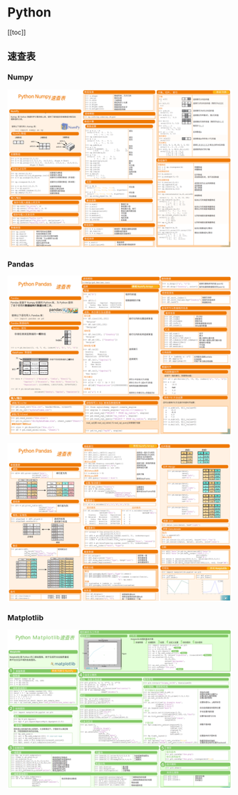 # Python

[[toc]]

## 速查表

### Numpy

![numpy](../../assets/images/numpy.png)

### Pandas

![pandas](../../assets/images/pandas.png)

![pandas-advance](../../assets/images/pandas-advance.png)

### Matplotlib

![matplotlib](../../assets/images/matplotlib.png)